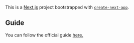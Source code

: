 This is a [Next.js](https://nextjs.org/) project bootstrapped with [`create-next-app`](https://github.com/vercel/next.js/tree/canary/packages/create-next-app).

## Guide

You can follow the official guide [here.](https://vercel.com/guides/nextjs-prisma-postgres)

